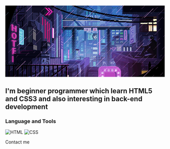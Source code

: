 ![Header](https://github.com/TungusSs/TungusSs/blob/main/assets/header.gif)

## I'm beginner programmer which learn HTML5 and CSS3 and also interesting in back-end development

### Language and Tools
![HTML](https://img.shields.io/badge/-HTML-090909?style=for-the-badge&logo=HTML5)
![CSS](https://img.shields.io/badge/-CSS-090909?style=for-the-badge&logo=CSS3&logoColor=2965f1)

Contact me
